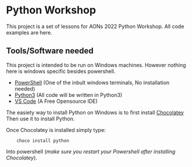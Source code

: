 # Python Workshop
This project is a set of lessons for AONs 2022 Python Workshop.
All code examples are here.

## Tools/Software needed

This project is intended to be run on Windows machines. However nothing here is windows specific besides powershell.

* [PowerShell](https://en.wikipedia.org/wiki/PowerShell) (One of the inbult windows terminals, No installation needed)
* [Python3](https://www.python.org/downloads/) (All code will be written in Python3)
* [VS Code](https://code.visualstudio.com/) (A Free Opensource IDE)

The easiety way to install Python on Windows is to first install [Chocolatey](https://chocolatey.org/) Then use it to install Python.

Once Chocolatey is installed simply type:

        choco install python 
        
Into powershell (_make sure you restart your Powershell after installing Chocolatey_).
